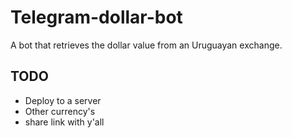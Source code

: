 # Telegram-dollar-bot
A bot that retrieves the dollar value from an Uruguayan exchange. 


## TODO
- Deploy to a server
- Other currency's
- share link with y'all

